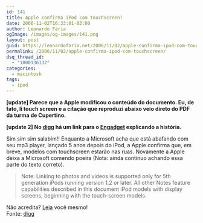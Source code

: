 ```yaml
---
id: 141
title: Apple confirma iPod com touchscreen!
date: 2006-11-02T16:33:01-03:00
author: Leonardo Faria
ogImage: /images/og-images/141.png
layout: post
guid: https://leonardofaria.net/2006/11/02/apple-confirma-ipod-com-touchscreen/
permalink: /2006/11/02/apple-confirma-ipod-com-touchscreen/
dsq_thread_id:
  - "1000136132"
categories:
  - macintosh
tags:
  - ipod
---
```

**[update] Parece que a Apple modificou o conteúdo do documento. Eu, de fato, li touch screen e a citação que reproduzi abaixo veio direto do PDF da turma de Cupertino.**

**[update 2] No [digg](http://digg.com/apple/Apple_reveals_touchscreen_iPod_Not_so_fast) há um link para o [Engadget](http://www.engadget.com/2006/11/02/apple-reveals-touchscreen-ipod-not-so-fast/) explicando a história.**

Sim sim sim salabim!! Enquanto a Microsoft acha que está abafando com seu mp3 player, lançado 5 anos depois do iPod, a Apple confirma que, em breve, modelos com touchscreen estarão nas ruas. Novamente a Apple deixa a Microsoft comendo poeira (Nota: ainda continuo achando essa parte do texto correto).

> Note: Linking to photos and videos is supported only for 5th generation iPods running version 1.2 or later. All other Notes feature capabilities described in this document iPod models with display screens, beginning with the touch-screen models. 

Não acredita? [Leia](http://developer.apple.com/hardwaredrivers/ipod/iPodNotesFeatureGuideCB.pdf) você mesmo!  
Fonte: [digg](http://digg.com/apple/Touch_screen_iPod_directly_confirmed_by_Apple)
